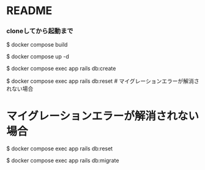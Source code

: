 # README

### cloneしてから起動まで

$ docker compose build

$ docker compose up -d

$ docker compose exec app rails db:create

$ docker compose exec app rails db:reset # マイグレーションエラーが解消されない場合
# マイグレーションエラーが解消されない場合
$ docker compose exec app rails db:reset

$ docker compose exec app rails db:migrate
